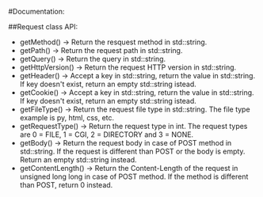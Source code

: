 #Documentation:

##Request class API:

- getMethod() -> Return the resquest method in std::string.
- getPath() -> Return the request path in std::string.
- getQuery() -> Return the query in std::string.
- getHttpVersion() -> Return the request HTTP version in std::string.
- getHeader() -> Accept a key in std::string, return the value in std::string. If key doesn't exist, return an empty std::string istead.
- getCookie() -> Accept a key in std::string, return the value in std::string. If key doesn't exist, return an empty std::string istead.
- getFileType() -> Return the request file type in std::string. The file type example is py, html, css, etc.
- getRequestType() -> Return the request type in int. The request types are 0 = FILE, 1 = CGI, 2 = DIRECTORY and 3 = NONE.
- getBody() -> Return the request body in case of POST method in std::string. If the request is different than POST or the body is empty. Return an empty std::string instead.
- getContentLength() -> Return the Content-Length of the request in unsigned long long in case of POST method. If the method is different than POST, return 0 instead.